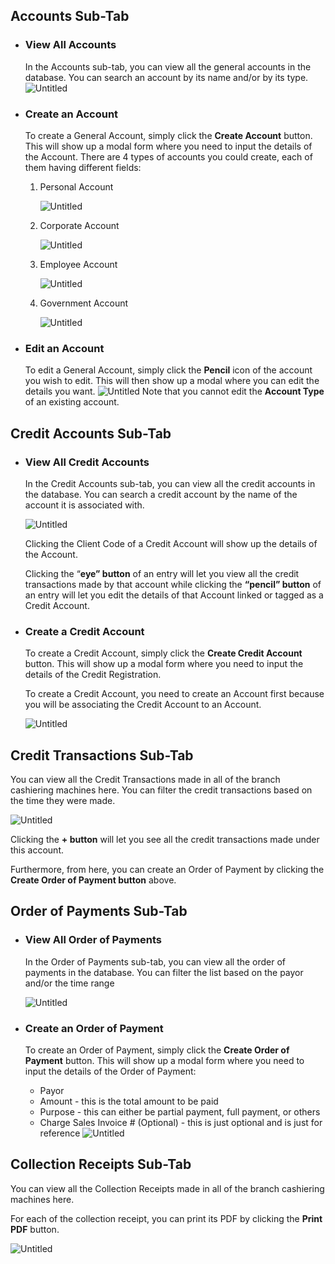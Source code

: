 ## Accounts Sub-Tab

- ### View All Accounts

  In the Accounts sub-tab, you can view all the general accounts in the database. You can search an account by its name and/or by its type.
  ![Untitled](/images/Untitled%20108.png)

- ### Create an Account

  To create a General Account, simply click the **Create Account** button. This will show up a modal form where you need to input the details of the Account.
  There are 4 types of accounts you could create, each of them having different fields:

  1. Personal Account

     ![Untitled](/images/Untitled%20109.png)

  2. Corporate Account

     ![Untitled](/images/Untitled%20110.png)

  3. Employee Account

     ![Untitled](/images/Untitled%20111.png)

  4. Government Account

     ![Untitled](/images/Untitled%20112.png)

- ### Edit an Account
  To edit a General Account, simply click the **Pencil** icon of the account you wish to edit. This will then show up a modal where you can edit the details you want.
  ![Untitled](/images/Untitled%20113.png)
  Note that you cannot edit the **Account Type** of an existing account.

## Credit Accounts Sub-Tab

- ### View All Credit Accounts

  In the Credit Accounts sub-tab, you can view all the credit accounts in the database. You can search a credit account by the name of the account it is associated with.

  ![Untitled](/images/Untitled%20114.png)

  Clicking the Client Code of a Credit Account will show up the details of the Account.

  Clicking the “**eye” button** of an entry will let you view all the credit transactions made by that account while clicking the **“pencil” button** of an entry will let you edit the details of that Account linked or tagged as a Credit Account.

- ### Create a Credit Account

  To create a Credit Account, simply click the **Create Credit Account** button. This will show up a modal form where you need to input the details of the Credit Registration.

  To create a Credit Account, you need to create an Account first because you will be associating the Credit Account to an Account.

  ![Untitled](/images/Untitled%20115.png)

## Credit Transactions Sub-Tab

You can view all the Credit Transactions made in all of the branch cashiering machines here. You can filter the credit transactions based on the time they were made.

![Untitled](/images/Untitled%20116.png)

Clicking the **+ button** will let you see all the credit transactions made under this account.

Furthermore, from here, you can create an Order of Payment by clicking the **Create Order of Payment button** above.

## Order of Payments Sub-Tab

- ### View All Order of Payments

  In the Order of Payments sub-tab, you can view all the order of payments in the database. You can filter the list based on the payor and/or the time range

  ![Untitled](/images/Untitled%20117.png)

- ### Create an Order of Payment

  To create an Order of Payment, simply click the **Create Order of Payment** button. This will show up a modal form where you need to input the details of the Order of Payment:

  - Payor
  - Amount - this is the total amount to be paid
  - Purpose - this can either be partial payment, full payment, or others
  - Charge Sales Invoice # (Optional) - this is just optional and is just for reference
    ![Untitled](/images/Untitled%20118.png)

## Collection Receipts Sub-Tab

You can view all the Collection Receipts made in all of the branch cashiering machines here.

For each of the collection receipt, you can print its PDF by clicking the **Print PDF** button.

![Untitled](/images/Untitled%20119.png)
